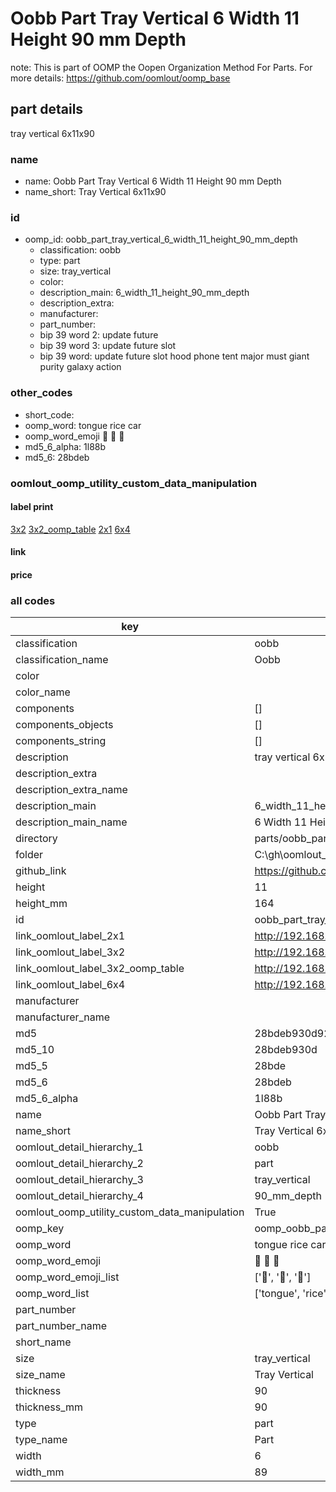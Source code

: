 # Oobb Part Tray Vertical 6 Width 11 Height 90 mm Depth  

note: This is part of OOMP the Oopen Organization Method For Parts. For more details: https://github.com/oomlout/oomp_base

##  part details
  



tray vertical 6x11x90



### name
* name: Oobb Part Tray Vertical 6 Width 11 Height 90 mm Depth
* name_short: Tray Vertical 6x11x90 
### id
* oomp_id: oobb_part_tray_vertical_6_width_11_height_90_mm_depth
  * classification: oobb
  * type: part
  * size: tray_vertical
  * color: 
  * description_main: 6_width_11_height_90_mm_depth
  * description_extra: 
  * manufacturer: 
  * part_number: 
  * bip 39 word 2: update future
  * bip 39 word 3: update future slot
  * bip 39 word: update future slot hood phone tent major must giant purity galaxy action

### other_codes
* short_code: 
* oomp_word: tongue rice car
* oomp_word_emoji :tongue: :rice: :car:
* md5_6_alpha: 1l88b
* md5_6: 28bdeb






### oomlout_oomp_utility_custom_data_manipulation
#### label print
[3x2](http://192.168.1.245:1112/?label=oomp%201l88b)
[3x2_oomp_table](http://192.168.1.108:1112/?label=oomp%201l88b)
[2x1](http://192.168.1.242:1112/?label=oomp%201l88b)
[6x4](http://192.168.1.55:1112/?label=oomp%201l88b)    

#### link

                              

#### price







### all codes 
| key | value |  
| --- | --- |  
| classification | oobb |  
| classification_name | Oobb |  
| color |  |  
| color_name |  |  
| components | [] |  
| components_objects | [] |  
| components_string | [] |  
| description | tray vertical 6x11x90 |  
| description_extra |  |  
| description_extra_name |  |  
| description_main | 6_width_11_height_90_mm_depth |  
| description_main_name | 6 Width 11 Height 90 mm Depth |  
| directory | parts/oobb_part_tray_vertical_6_width_11_height_90_mm_depth |  
| folder | C:\gh\oomlout_oobb_version_4_generated_parts\parts\oobb_part_tray_vertical_6_width_11_height_90_mm_depth |  
| github_link | https://github.com/oomlout/oomlout_oomp_part_src/tree/main/parts/oobb_part_tray_vertical_6_width_11_height_90_mm_depth |  
| height | 11 |  
| height_mm | 164 |  
| id | oobb_part_tray_vertical_6_width_11_height_90_mm_depth |  
| link_oomlout_label_2x1 | http://192.168.1.242:1112/?label=oomp%201l88b |  
| link_oomlout_label_3x2 | http://192.168.1.245:1112/?label=oomp%201l88b |  
| link_oomlout_label_3x2_oomp_table | http://192.168.1.108:1112/?label=oomp%201l88b |  
| link_oomlout_label_6x4 | http://192.168.1.55:1112/?label=oomp%201l88b |  
| manufacturer |  |  
| manufacturer_name |  |  
| md5 | 28bdeb930d9210cf7d51c6d59817a774 |  
| md5_10 | 28bdeb930d |  
| md5_5 | 28bde |  
| md5_6 | 28bdeb |  
| md5_6_alpha | 1l88b |  
| name | Oobb Part Tray Vertical 6 Width 11 Height 90 mm Depth |  
| name_short | Tray Vertical 6x11x90  |  
| oomlout_detail_hierarchy_1 | oobb |  
| oomlout_detail_hierarchy_2 | part |  
| oomlout_detail_hierarchy_3 | tray_vertical |  
| oomlout_detail_hierarchy_4 | 90_mm_depth |  
| oomlout_oomp_utility_custom_data_manipulation | True |  
| oomp_key | oomp_oobb_part_tray_vertical_6_width_11_height_90_mm_depth |  
| oomp_word | tongue rice car |  
| oomp_word_emoji | :tongue: :rice: :car: |  
| oomp_word_emoji_list | [':tongue:', ':rice:', ':car:'] |  
| oomp_word_list | ['tongue', 'rice', 'car'] |  
| part_number |  |  
| part_number_name |  |  
| short_name |  |  
| size | tray_vertical |  
| size_name | Tray Vertical |  
| thickness | 90 |  
| thickness_mm | 90 |  
| type | part |  
| type_name | Part |  
| width | 6 |  
| width_mm | 89 |  
